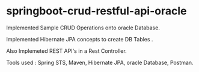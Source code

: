 # springboot-crud-restful-api-oracle

Implemented Sample CRUD Operations onto oracle Database.

Implemented Hibernate JPA concepts to create DB Tables .

Also Implemeted REST API's in a Rest Controller.

Tools used : Spring STS, Maven, Hibernate JPA, oracle Database, Postman.
